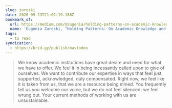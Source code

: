 ```yaml
---
slug: zuroski
date: 2020-09-23T21:02:19.188Z
bookmark_of:
  url: https://medium.com/@zugenia/holding-patterns-on-academic-knowledge-and-labor-3e5a6000ecbf
  name: 'Eugenia Zuroski, "Holding Patterns: On Academic Knowledge and Labor"'
tags:
  - to read
syndication:
  - https://brid.gy/publish/mastodon
---
```

> We know academic institutions have great desire and need for what we have to offer. We feel it in being incessantly called upon to give of ourselves. We want to contribute our expertise in ways that feel just, supported, acknowledged, duly compensated. Right now, we feel like it is taken from us, that we are a resource being mined. You frequently tell us you welcome our voice, but we do not feel silenced; we feel wrung out. Your current methods of working with us are unsustainable.